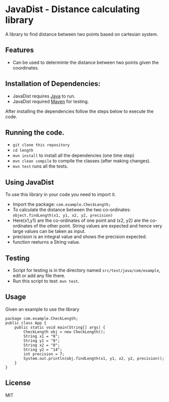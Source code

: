 # JavaDist - Distance calculating library

A library to find distance between two points based on cartesian system.

## Features

- Can be used to determinte the distance between two points given the coordinates.

## Installation of Dependencies:
* JavaDist requires [Java](https://www.java.com/en/download/) to run.
* JavaDist required [Maven](https://maven.apache.org/download.cgi) for testing.

After installing the dependencies follow the steps below to execute the code.

## Running the code.
* ```git clone this repository```
* ```cd length```
* ```mvn install``` to install all the dependencies (one time step)
* ```mvn clean compile``` to compile the classes (after making changes).
* ```mvn test``` runs all the tests.

## Using JavaDist
To use this library in your code you need to import it.

* Import the package: ```com.example.CheckLength;```
* To calculate the distance between the two co-ordinates: ```object.findLength(x1, y1, x2, y2, precision)```
* Here(x1,y1) are the co-ordinates of one point and (x2, y2) are the co-ordinates of the other point. String values are expected and hence very large values can be taken as input.
* precision is an integral value and shows the precision expected.
* function reeturns a String value.

## Testing
* Script for testing is in the directory named ```src/test/java/com/example```, edit or add any file there.
* Run this script to test: ```mvn test```.

## Usage

Given an example to use the library
```
package com.example.CheckLength;
public class App {
    public static void main(String[] args) {
        CheckLength obj = new CheckLength();
        String x1 = "0";
        String y1 = "9";
        String x2 = "0";
        String y2 = "14";
        int precision = 7;
        System.out.println(obj.findLength(x1, y1, x2, y2, precision));
    }
}
```

## License
MIT


